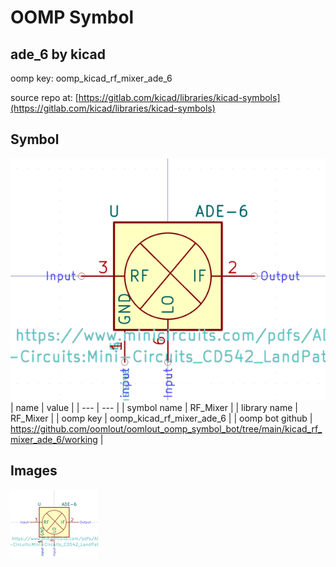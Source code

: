 # OOMP Symbol  
## ade_6  by kicad  
  
oomp key: oomp_kicad_rf_mixer_ade_6  
  
source repo at: [https://gitlab.com/kicad/libraries/kicad-symbols](https://gitlab.com/kicad/libraries/kicad-symbols)  
## Symbol  
  
[![working.png](working_600.png)](working.png)  
| name | value | 
| --- | --- | 
| symbol name | RF_Mixer | 
| library name | RF_Mixer | 
| oomp key | oomp_kicad_rf_mixer_ade_6 | 
| oomp bot github | https://github.com/oomlout/oomlout_oomp_symbol_bot/tree/main/kicad_rf_mixer_ade_6/working | 
## Images  
  
[![working.png](working_140.png)](working.png)  
